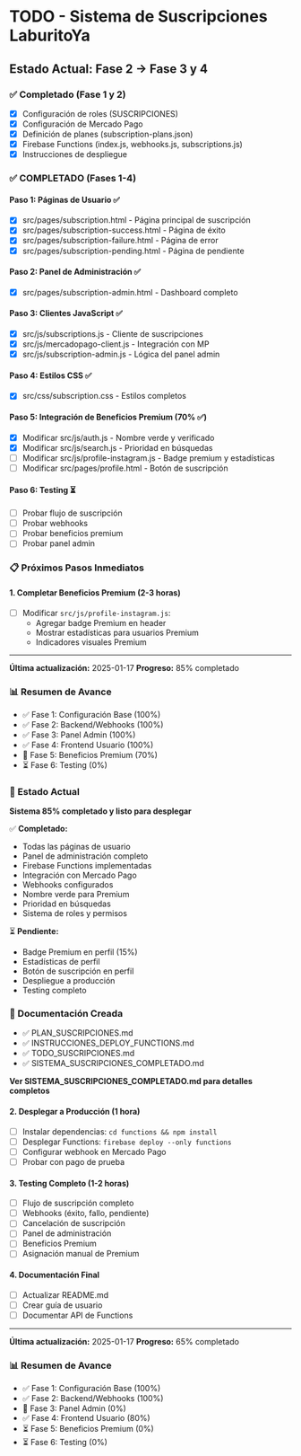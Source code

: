 # TODO - Sistema de Suscripciones LaburitoYa

## Estado Actual: Fase 2 → Fase 3 y 4

### ✅ Completado (Fase 1 y 2)
- [x] Configuración de roles (SUSCRIPCIONES)
- [x] Configuración de Mercado Pago
- [x] Definición de planes (subscription-plans.json)
- [x] Firebase Functions (index.js, webhooks.js, subscriptions.js)
- [x] Instrucciones de despliegue

### ✅ COMPLETADO (Fases 1-4)

#### Paso 1: Páginas de Usuario ✅
- [x] src/pages/subscription.html - Página principal de suscripción
- [x] src/pages/subscription-success.html - Página de éxito
- [x] src/pages/subscription-failure.html - Página de error
- [x] src/pages/subscription-pending.html - Página de pendiente

#### Paso 2: Panel de Administración ✅
- [x] src/pages/subscription-admin.html - Dashboard completo

#### Paso 3: Clientes JavaScript ✅
- [x] src/js/subscriptions.js - Cliente de suscripciones
- [x] src/js/mercadopago-client.js - Integración con MP
- [x] src/js/subscription-admin.js - Lógica del panel admin

#### Paso 4: Estilos CSS ✅
- [x] src/css/subscription.css - Estilos completos

#### Paso 5: Integración de Beneficios Premium (70% ✅)
- [x] Modificar src/js/auth.js - Nombre verde y verificado
- [x] Modificar src/js/search.js - Prioridad en búsquedas
- [ ] Modificar src/js/profile-instagram.js - Badge premium y estadísticas
- [ ] Modificar src/pages/profile.html - Botón de suscripción

#### Paso 6: Testing ⏳
- [ ] Probar flujo de suscripción
- [ ] Probar webhooks
- [ ] Probar beneficios premium
- [ ] Probar panel admin

### 📋 Próximos Pasos Inmediatos

#### 1. Completar Beneficios Premium (2-3 horas)
- [ ] Modificar `src/js/profile-instagram.js`:
  - Agregar badge Premium en header
  - Mostrar estadísticas para usuarios Premium
  - Indicadores visuales Premium
---
**Última actualización:** 2025-01-17
**Progreso:** 85% completado

### 📊 Resumen de Avance
- ✅ Fase 1: Configuración Base (100%)
- ✅ Fase 2: Backend/Webhooks (100%)
- ✅ Fase 3: Panel Admin (100%)
- ✅ Fase 4: Frontend Usuario (100%)
- 🔄 Fase 5: Beneficios Premium (70%)
- ⏳ Fase 6: Testing (0%)

### 🎯 Estado Actual
**Sistema 85% completado y listo para desplegar**

✅ **Completado:**
- Todas las páginas de usuario
- Panel de administración completo
- Firebase Functions implementadas
- Integración con Mercado Pago
- Webhooks configurados
- Nombre verde para Premium
- Prioridad en búsquedas
- Sistema de roles y permisos

⏳ **Pendiente:**
- Badge Premium en perfil (15%)
- Estadísticas de perfil
- Botón de suscripción en perfil
- Despliegue a producción
- Testing completo

### 📄 Documentación Creada
- ✅ PLAN_SUSCRIPCIONES.md
- ✅ INSTRUCCIONES_DEPLOY_FUNCTIONS.md
- ✅ TODO_SUSCRIPCIONES.md
- ✅ SISTEMA_SUSCRIPCIONES_COMPLETADO.md

**Ver SISTEMA_SUSCRIPCIONES_COMPLETADO.md para detalles completos**
#### 2. Desplegar a Producción (1 hora)
- [ ] Instalar dependencias: `cd functions && npm install`
- [ ] Desplegar Functions: `firebase deploy --only functions`
- [ ] Configurar webhook en Mercado Pago
- [ ] Probar con pago de prueba

#### 3. Testing Completo (1-2 horas)
- [ ] Flujo de suscripción completo
- [ ] Webhooks (éxito, fallo, pendiente)
- [ ] Cancelación de suscripción
- [ ] Panel de administración
- [ ] Beneficios Premium
- [ ] Asignación manual de Premium

#### 4. Documentación Final
- [ ] Actualizar README.md
- [ ] Crear guía de usuario
- [ ] Documentar API de Functions

---
**Última actualización:** 2025-01-17
**Progreso:** 65% completado

### 📊 Resumen de Avance
- ✅ Fase 1: Configuración Base (100%)
- ✅ Fase 2: Backend/Webhooks (100%)
- 🔄 Fase 3: Panel Admin (0%)
- ✅ Fase 4: Frontend Usuario (80%)
- ⏳ Fase 5: Beneficios Premium (0%)
- ⏳ Fase 6: Testing (0%)
